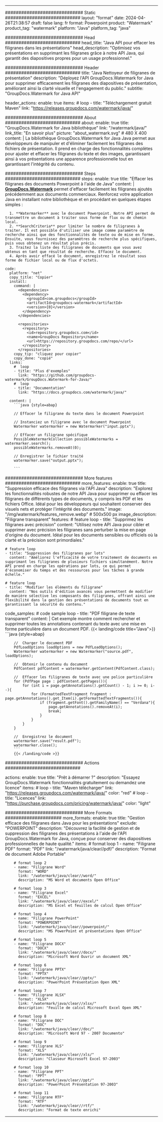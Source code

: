 
---
############################# Static ############################
layout: "format"
date:  2024-04-26T21:38:57
draft: false
lang: fr
format: Powerpoint
product: "Watermark"
product_tag: "watermark"
platform: "Java"
platform_tag: "java"

############################# Head ############################
head_title: "Java API pour effacer les filigranes dans les présentations"
head_description: "Optimisez vos présentations en supprimant les filigranes grâce à notre API Java, qui garantit des diapositives propres pour un usage professionnel."

############################# Header ############################
title: "Java Nettoyeur de filigranes de présentation" 
description: "Déployez l'API GroupDocs.Watermark for Java pour supprimer efficacement les filigranes des diapositives de présentation, améliorant ainsi la clarté visuelle et l'engagement du public."
subtitle: "GroupDocs.Watermark for Java API" 

header_actions:
  enable: true
  items:
    #  loop
    - title: "Téléchargement gratuit Maven"
      link: "https://releases.groupdocs.com/watermark/java/"
      
############################# About ############################
about:
    enable: true
    title: "GroupDocs.Watermark for Java bibliothèque"
    link: "/watermark/java/"
    link_title: "En savoir plus"
    picture: "about_watermark.svg" # 480 X 400
    content: |
       La bibliothèque GroupDocs.Watermark for Java Java permet aux développeurs de manipuler et d'éliminer facilement les filigranes des fichiers de présentation. Il prend en charge des fonctionnalités complètes pour ajuster et effacer les filigranes du texte et des images, garantissant ainsi à vos présentations une apparence professionnelle tout en garantissant l'intégrité du contenu.

############################# Steps ############################
steps:
    enable: true
    title: "Effacer les filigranes des documents Powerpoint à l'aide de Java"
    content: |
      **[GroupDocs.Watermark](https://products.groupdocs.com/watermark/java/)** permet d'effacer facilement les filigranes ajoutés précédemment aux documents commerciaux. Renforcez votre application Java en installant notre bibliothèque et en procédant en quelques étapes simples :
      
      1. **Watermarker** avec le document Powerpoint. Notre API permet de transmettre un document à traiter sous forme de flux ou de chemin local.
      2. **SearchCriteria** pour limiter le nombre de filigranes à traiter. Il est possible d'utiliser une image comme paramètre de recherche ainsi que des fonctionnalités de texte ou de mise en forme. Ensuite, vous fournissez des paramètres de recherche plus spécifiques, puis vous obtenez un résultat plus précis.
      3. Traitez la liste des filigranes de documents que vous avez obtenus en tant que résultat de recherche. Effacez le document.
      4. Après avoir effacé le document, enregistrez le résultat sous forme de fichier local ou de flux d'octets.
   
    code:
      platform: "net"
      copy_title: "Copier"
      install:
        command: |
          <dependencies>
            <dependency>
              <groupId>com.groupdocs</groupId>
              <artifactId>groupdocs-watermark</artifactId>
              <version>{0}</version>
            </dependency>
          </dependencies>

          <repositories>
            <repository>
              <id>repository.groupdocs.com</id>
              <name>GroupDocs Repository</name>
              <url>https://repository.groupdocs.com/repo/</url>
            </repository>
          </repositories>
        copy_tip: "cliquez pour copier"
        copy_done: "copié"
      links:
        #  loop
        - title: "Plus d'exemples"
          link: "https://github.com/groupdocs-watermark/GroupDocs.Watermark-for-Java/"
        #  loop
        - title: "Documentation"
          link: "https://docs.groupdocs.com/watermark/java/"
          
      content: |
        ```java {style=abap}

        // Effacer le filigrane du texte dans le document Powerpoint

        // Instanciez un filigrane avec le document Powerpoint
        Watermarker watermarker = new Watermarker("input.pptx");
        
        // Effacer un filigrane spécifique
        PossibleWatermarkCollection possibleWatermarks = watermarker.search();
        possibleWatermarks.removeAt(0);

        // Enregistrer le fichier traité
        watermarker.save("output.pptx");
        
        ```    
        
############################# More features ############################
more_features:
  enable: true
  title: "Suppression efficace des filigranes via l'API Java"
  description: "Explorez les fonctionnalités robustes de notre API Java pour supprimer ou effacer les filigranes de différents types de documents, y compris les PDF et les fichiers Office. Idéal pour les développeurs qui souhaitent conserver des visuels nets et protéger l'intégrité des documents."
  image: "/img/watermark/features_remove.webp" # 500x500 px
  image_description: "Filigrane transparent"
  features:
    # feature loop
    - title: "Supprimez les filigranes avec précision"
      content: "Utilisez notre API Java pour cibler et supprimer avec précision les filigranes sans perturber la mise en page d'origine du document. Idéal pour les documents sensibles ou officiels où la clarté et la précision sont primordiales."

    # feature loop
    - title: "Suppression des filigranes par lots"
      content: "Améliorez l'efficacité de votre traitement de documents en supprimant les filigranes de plusieurs fichiers simultanément. Notre API prend en charge les opérations par lots, ce qui permet d'économiser du temps et des ressources pour les tâches à grande échelle."

    # feature loop
    - title: "Modifier les éléments du filigrane"
      content: "Nos outils d'édition avancés vous permettent de modifier de manière sélective les composants des filigranes, offrant ainsi une flexibilité dans la gestion des présentations de documents tout en garantissant la sécurité du contenu."
      
  code_samples:
    # code sample loop
    - title: "PDF filigrane de texte transparent"
      content: |
        Cet exemple montre comment rechercher et supprimer toutes les annotations contenant du texte avec une mise en forme particulière dans un document PDF.
        {{< landing/code title="Java">}}
        ```java {style=abap}
        
        //  Charger le document PDF
        PdfLoadOptions loadOptions = new PdfLoadOptions();
        Watermarker watermarker = new Watermarker("source.pdf", loadOptions);

        //  Obtenir le contenu du document
        PdfContent pdfContent = watermarker.getContent(PdfContent.class);

        //  Effacer les filigranes de texte avec une police particulière
        for (PdfPage page : pdfContent.getPages()){
            for (int i = page.getAnnotations().getCount() - 1; i >= 0; i--){
                for (FormattedTextFragment fragment : page.getAnnotations().get_Item(i).getFormattedTextFragments()){
                    if (fragment.getFont().getFamilyName() == "Verdana"){
                        page.getAnnotations().removeAt(i);
                        break;
                    }
                }
            }
        }

        //  Enregistrez le document
        watermarker.save("result.pdf");
        watermarker.close();
        ```
        {{< /landing/code >}}


############################# Actions ############################

actions:
  enable: true
  title: "Prêt à démarrer ?"
  description: "Essayez GroupDocs.Watermark fonctionnalités gratuitement ou demandez une licence"
  items:
    #  loop
    - title: "Maven télécharger"
      link: "https://releases.groupdocs.com/watermark/java/"
      color: "red"
        #  loop
    - title: "Licences"
      link: "https://purchase.groupdocs.com/pricing/watermark/java/"
      color: "light"


############################# More Formats #####################
more_formats:
    enable: true
    title: "Gestion efficace des filigranes dans Java pour les présentations"
    exclude: "POWERPOINT"
    description: "Découvrez la facilité de gestion et de suppression des filigranes des présentations à l'aide de l'API GroupDocs.Watermark for Java, conçue pour conserver des diapositives professionnelles de haute qualité."
    items: 
        # format loop 1
        - name: "Filigrane PDF"
          format: "PDF"
          link: "/watermark/java/clear//pdf/"
          description: "Format de document Adobe Portable"

        # format loop 2
        - name: "Filigrane Word"
          format: "WORD"
          link: "/watermark/java/clear//word/"
          description: "MS Word et documents Open Office"
          
        # format loop 3
        - name: "Filigrane Excel"
          format: "EXCEL"
          link: "/watermark/java/clear//excel/"
          description: "MS Excel et feuilles de calcul Open Office"

        # format loop 4
        - name: "Filigrane PowerPoint"
          format: "POWERPOINT"
          link: "/watermark/java/clear//powerpoint/"
          description: "MS PowerPoint et présentations Open Office"

        # format loop 5
        - name: "Filigrane DOCX"
          format: "DOCX"
          link: "/watermark/java/clear//docx/"
          description: "Microsoft Word Ouvrir un document XML"
          
        # format loop 6
        - name: "Filigrane PPTX"
          format: "PPTX"
          link: "/watermark/java/clear//pptx/"
          description: "PowerPoint Présentation Open XML"
          
        # format loop 7
        - name: "Filigrane XLSX"
          format: "XLSX"
          link: "/watermark/java/clear//xlsx/"
          description: "Feuille de calcul Microsoft Excel Open XML"

        # format loop 8
        - name: "Filigrane DOC"
          format: "DOC"
          link: "/watermark/java/clear//doc/"
          description: "Microsoft Word 97 - 2007 Documento"

        # format loop 9
        - name: "Filigrane XLS"
          format: "XLS"
          link: "/watermark/java/clear//xls/"
          description: "Classeur Microsoft Excel 97-2003"

        # format loop 10
        - name: "Filigrane PPT"
          format: "PPT"
          link: "/watermark/java/clear//ppt/"
          description: "PowerPoint Présentation 97-2003"

        # format loop 11
        - name: "Filigrane RTF"
          format: "RTF"
          link: "/watermark/java/clear//rtf/"
          description: "Format de texte enrichi"

---